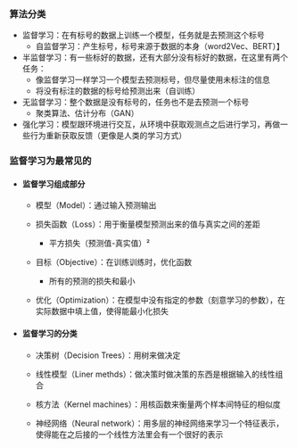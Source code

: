 ### 算法分类

- 监督学习：在有标号的数据上训练一个模型，任务就是去预测这个标号
  - 自监督学习：产生标号，标号来源于数据的本身（word2Vec、BERT）】
- 半监督学习：有一些标好的数据，还有大部分没有标好的数据，在这里有两个任务：
  - 像监督学习一样学习一个模型去预测标号，但尽量使用未标注的信息
  - 将没有标注的数据的标号给预测出来（自训练）
- 无监督学习：整个数据是没有标号的，任务也不是去预测一个标号
  - 聚类算法、估计分布（GAN）
- 强化学习：模型跟环境进行交互，从环境中获取观测点之后进行学习，再做一些行为重新获取反馈（更像是人类的学习方式）

### 监督学习为最常见的

- #### 监督学习组成部分

  - 模型（Model）：通过输入预测输出

  - 损失函数（Loss）：用于衡量模型预测出来的值与真实之间的差距
    - 平方损失（预测值-真实值）²

  - 目标（Objective）：在训练训练时，优化函数
    - 所有的预测的损失和最小

  - 优化（Optimization）：在模型中没有指定的参数（刻意学习的参数），在实际数据中填上值，使得能最小化损失

- #### 监督学习的分类

  - 决策树（Decision Trees）：用树来做决定

  - 线性模型（Liner methds）：做决策时做决策的东西是根据输入的线性组合

  - 核方法（Kernel machines）：用核函数来衡量两个样本间特征的相似度

  - 神经网络（Neural network）：用多层的神经网络来学习一个特征表示，使得能在之后接的一个线性方法里会有一个很好的表示